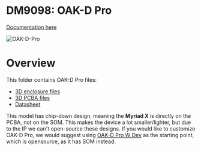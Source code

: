# DM9098: OAK-D Pro

[Documentation here](https://docs.luxonis.com/projects/hardware/en/latest/pages/DM9098pro.html)

![OAK-D-Pro](https://docs.luxonis.com/projects/hardware/en/latest/_images/oak-d-pro.jpg)

# Overview

This folder contains OAK-D Pro files:

- [3D enclosure files](Mechanical)
- [3D PCBA files](3D_Models)
- [Datasheet](Datasheet)

This model has chip-down design, meaning the **Myriad X** is directly on the PCBA, not on the SOM. This makes the device a lot smaller/lighter, but due to the IP we can't open-source these designs. If you would like to customize OAK-D Pro, we would suggest using [OAK-D Pro W Dev](https://github.com/luxonis/depthai-hardware/tree/master/NG2094_OAK-D-PRO-W-DEV) as the starting point, which is opensource, as it has SOM instead.
